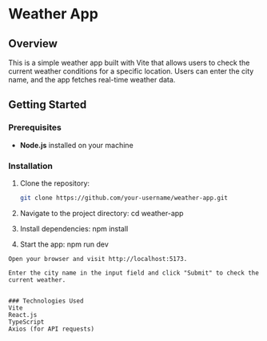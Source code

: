 # Weather App

## Overview

This is a simple weather app built with Vite that allows users to check the current weather conditions for a specific location. Users can enter the city name, and the app fetches real-time weather data.

## Getting Started

### Prerequisites

- **Node.js** installed on your machine

### Installation

1. Clone the repository:

   ```bash
   git clone https://github.com/your-username/weather-app.git

2. Navigate to the project directory:
cd weather-app

3. Install dependencies:
npm install

4. Start the app:
npm run dev
```
Open your browser and visit http://localhost:5173.

Enter the city name in the input field and click "Submit" to check the current weather.


### Technologies Used
Vite
React.js
TypeScript
Axios (for API requests)